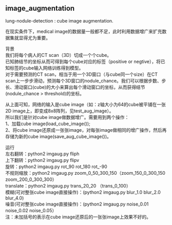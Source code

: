 ## image_augmentation
lung-nodule-detection : cube image augmentation.

在现实条件下，medical image的数据量一般都不足，此时利用数据增广来扩充数据集就显得尤为重要。

背景 <br>
我们将每个病人的CT scan（3D）切成一个个cube。 <br>
已知肺结节的坐标从而可得到每个cube对应的标签（positive or negtive），将已知标签的cube输入网络训练得到模型。 <br>
对于需要预测的CT scan，相当于用一个3D窗口（与cube同一个size）在CT scan上一步步滑动，预测每个3D窗口的nodule_chance。我们可以根据步数、步长、滑动窗口(cube)的大小来算出每个滑动窗口的坐标，从而获得结节(nodule_chance > threshold)的坐标。 

从上面可知，网络的输入是cube image（如：z轴大小为64的cube被平铺在一张2D image上，即变成8x8阵列，见test_aug_image）。 <br>
所以我们是针对cube image做数据增广。需要用到两个操作： <br>
1、加载cube image(load_cube_image()); <br>
2、将cube image还原成一张张image，对每张image做相同的增广操作，然后再存储为新的cube image(save_aug_cube_image())。

运行<br>
左右翻转：python2 imgaug.py fliph <br>
上下翻转：python2 imgaug.py flipv <br>
旋转：python2 imgaug.py rot_90 rot_180 rot_-90 <br>
不规则缩放：python2 imgaug.py zoom_0_50_300_150（zoom_150_0_300_150 zoom_200_0_300_300）<br>
translate：python2 imgaug.py trans_20_20 （trans_0_100）<br>
模糊(可对整张cube image直接操作)：(python2 imgaug.py blur_1.0 blur_2.0 blur_4.0) <br>
噪音(可对整张cube image直接操作)：(python2 imgaug.py noise_0.01 noise_0.02 noise_0.05）<br>
注：未加括号的表示在cube image还原后的一张张image上效果不好的。
